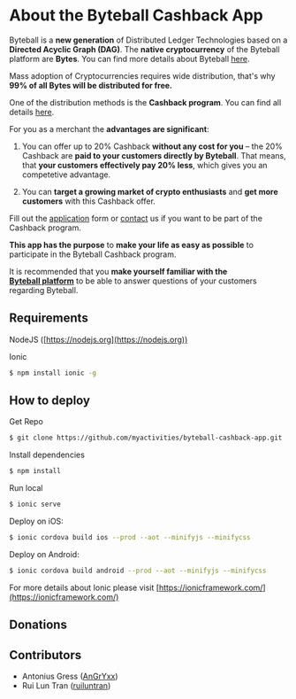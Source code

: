 # About the Byteball Cashback App

Byteball is a **new generation** of Distributed Ledger Technologies based 
on a **Directed Acyclic Graph (DAG)**. The **native cryptocurrency** of the 
Byteball platform are **Bytes**. You can find more details about 
Byteball [here](https://byteball.org/).

Mass adoption of Cryptocurrencies requires wide distribution, 
that's why **99% of all Bytes will be distributed for free.**

One of the distribution methods is the **Cashback program**. 
You can find all details [here](https://medium.com/byteball/byteball-cashback-program-9c717b8d3173).

For you as a merchant the **advantages are significant**:
1. You can offer up to 20% Cashback **without any cost for you** – 
the 20% Cashback are **paid to your customers directly by Byteball**. 
That means, that **your customers effectively pay 20% less**, 
which gives you an competetive advantage.

2. You can **target a growing market of crypto enthusiasts** 
and **get more customers** with this Cashback offer.

Fill out the [application](https://medium.com/byteball/byteball-cashback-program-9c717b8d3173) 
form or [contact](mailto:byteball@byteball.org) us if you want to be part 
of the Cashback program.

**This app has the purpose** to **make your life as easy as possible** to 
participate in the Byteball Cashback program.

It is recommended that you **make yourself familiar with the  
[Byteball platform](https://byteball.org/)** to be able to answer questions of 
your customers regarding Byteball.

## Requirements

NodeJS ([https://nodejs.org](https://nodejs.org))

Ionic
````bash
$ npm install ionic -g
````

## How to deploy

Get Repo
```bash
$ git clone https://github.com/myactivities/byteball-cashback-app.git
```

Install dependencies
````bash
$ npm install
````

Run local
```bash
$ ionic serve
```

Deploy on iOS:
```bash
$ ionic cordova build ios --prod --aot --minifyjs --minifycss 
```

Deploy on Android:
```bash
$ ionic cordova build android --prod --aot --minifyjs --minifycss 
```
For more details about Ionic please visit [https://ionicframework.com/](https://ionicframework.com/)

## Donations


## Contributors
- Antonius Gress ([AnGrYxx](https://github.com/AnGrYxx))
- Rui Lun Tran ([ruiluntran](https://github.com/ruiluntran/byteball-coffeemachine))
